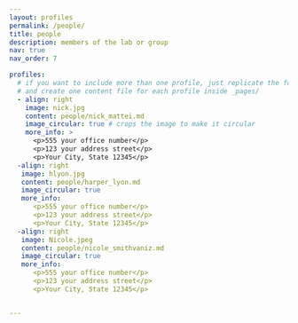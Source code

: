 ```yaml
---
layout: profiles
permalink: /people/
title: people
description: members of the lab or group
nav: true
nav_order: 7

profiles:
  # if you want to include more than one profile, just replicate the following block
  # and create one content file for each profile inside _pages/
  - align: right
    image: nick.jpg
    content: people/nick_mattei.md
    image_circular: true # crops the image to make it circular
    more_info: >
      <p>555 your office number</p>
      <p>123 your address street</p>
      <p>Your City, State 12345</p>
  -align: right
   image: hlyon.jpg
   content: people/harper_lyon.md
   image_circular: true
   more_info:
      <p>555 your office number</p>
      <p>123 your address street</p>
      <p>Your City, State 12345</p>
  -align: right
   image: Nicole.jpeg
   content: people/nicole_smithvaniz.md
   image_circular: true
   more_info:
      <p>555 your office number</p>
      <p>123 your address street</p>
      <p>Your City, State 12345</p>


---
```

